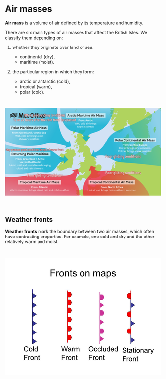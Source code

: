 

# Air masses

**Air mass** is a volume of air defined by its temperature and humidity.

There are six main types of air masses that affect the British Isles. We classify them depending on:

1. whether they originate over land or sea:
    - continental (dry),
    - maritime (moist).

2. the particular region in which they form:
   - arctic or antarctic (cold), 
   - tropical (warm),
   - polar (cold).

<br/>

<p align="center">
  <img width="800" src="/imgs/air-masses.png">
</p>
 
<br/>


## Weather fronts




**Weather fronts** mark the boundary between two air masses, which often have contrasting properties. For example, one cold and dry and the other relatively warm and moist.

<br/>

<p align="center">
  <img width="800" src="/imgs/weather-fronts-types.jpg">
</p>
 
<br/>
